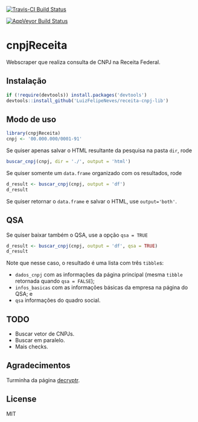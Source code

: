 [![Travis-CI Build Status](https://travis-ci.org/jtrecenti/cnpjReceita.svg?branch=master)](https://travis-ci.org/jtrecenti/cnpjReceita)

[![AppVeyor Build Status](https://ci.appveyor.com/api/projects/status/github/jtrecenti/cnpjReceita?branch=master&svg=true)](https://ci.appveyor.com/project/jtrecenti/cnpjReceita)

# cnpjReceita

Webscraper que realiza consulta de CNPJ na Receita Federal.

## Instalação

```r
if (!require(devtools)) install.packages('devtools')
devtools::install_github('LuizFelipeNeves/receita-cnpj-lib')
```

## Modo de uso

```r
library(cnpjReceita)
cnpj <- '00.000.000/0001-91'
```

Se quiser apenas salvar o HTML resultante da pesquisa na pasta `dir`, rode

```r
buscar_cnpj(cnpj, dir = './', output = 'html')
```

Se quiser somente um `data.frame` organizado com os resultados, rode

```r
d_result <- buscar_cnpj(cnpj, output = 'df')
d_result
```

Se quiser retornar o `data.frame` e salvar o HTML, use `output='both'`.

## QSA

Se quiser baixar também o QSA, use a opção `qsa = TRUE`

```r
d_result <- buscar_cnpj(cnpj, output = 'df', qsa = TRUE)
d_result
```

Note que nesse caso, o resultado é uma lista com três `tibble`s: 

- `dados_cnpj` com as informações da página principal (mesma `tibble` retornada quando `qsa = FALSE`);
- `infos_basicas` com as informações básicas da empresa na página do QSA; e
- `qsa` informações do quadro social.

## TODO

- Buscar vetor de CNPJs.
- Buscar em paralelo.
- Mais checks.

## Agradecimentos

Turminha da página [decryptr](https://github.com/decryptr).

## License

MIT
